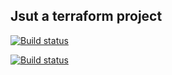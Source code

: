 ## Jsut a terraform project

[![Build status](https://dev.azure.com/geethareddyrg/DevOps-Terraform/_apis/build/status/DevOps-Terraform-CI)](https://dev.azure.com/geethareddyrg/DevOps-Terraform/_build/latest?definitionId=1)

[![Build status](https://dev.azure.com/geethareddyrg/DevOps-Terraform/_apis/build/status/DevOps-Terraform-CI?branchName=master)](https://dev.azure.com/geethareddyrg/DevOps-Terraform/_build/latest?definitionId=1)

